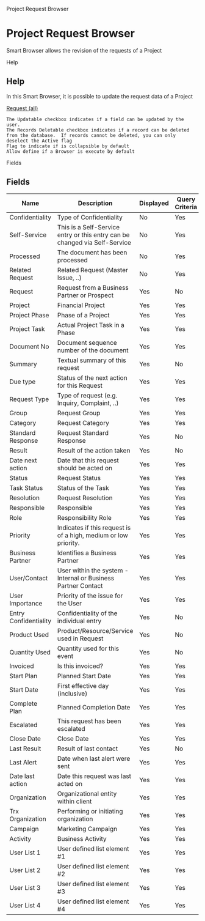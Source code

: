 
Project Request Browser
# Project Request Browser


Smart Browser allows the revision of the requests of a Project

Help
## Help

In this Smart Browser, it is possible to update the request data of a Project

[Request (all)](../../functional-guide/window/window-request-all.md)

```
The Updatable checkbox indicates if a field can be updated by the user.
The Records Deletable checkbox indicates if a record can be deleted from the database.  If records cannot be deleted, you can only deselect the Active flag
Flag to indicate if is collapsible by default
Allow define if a Browser is execute by default
```
Fields
## Fields




Name                  | Description                                                                | Displayed | Query Criteria | Order By | Read Only | Mandatory
--------------------- | -------------------------------------------------------------------------- | --------- | -------------- | -------- | --------- | ---------
Confidentiality       | Type of Confidentiality                                                    | No        | Yes            | No       | Yes       | No       
Self-Service          | This is a Self-Service entry or this entry can be changed via Self-Service | No        | Yes            | No       | Yes       | No       
Processed             | The document has been processed                                            | No        | Yes            | No       | Yes       | No       
Related Request       | Related Request (Master Issue, ..)                                         | No        | Yes            | No       | No        | No       
Request               | Request from a Business Partner or Prospect                                | Yes       | No             | No       | Yes       | No       
Project               | Financial Project                                                          | Yes       | Yes            | No       | Yes       | No       
Project Phase         | Phase of a Project                                                         | Yes       | Yes            | No       | Yes       | No       
Project Task          | Actual Project Task in a Phase                                             | Yes       | Yes            | No       | Yes       | No       
Document No           | Document sequence number of the document                                   | Yes       | Yes            | No       | Yes       | No       
Summary               | Textual summary of this request                                            | Yes       | No             | No       | Yes       | No       
Due type              | Status of the next action for this Request                                 | Yes       | Yes            | No       | Yes       | No       
Request Type          | Type of request (e.g. Inquiry, Complaint, ..)                              | Yes       | Yes            | Yes      | Yes       | No       
Group                 | Request Group                                                              | Yes       | Yes            | No       | Yes       | No       
Category              | Request Category                                                           | Yes       | Yes            | No       | Yes       | No       
Standard Response     | Request Standard Response                                                  | Yes       | No             | No       | No        | No       
Result                | Result of the action taken                                                 | Yes       | No             | No       | No        | No       
Date next action      | Date that this request should be acted on                                  | Yes       | Yes            | Yes      | No        | No       
Status                | Request Status                                                             | Yes       | Yes            | No       | No        | No       
Task Status           | Status of the Task                                                         | Yes       | Yes            | No       | No        | No       
Resolution            | Request Resolution                                                         | Yes       | Yes            | No       | No        | No       
Responsible           | Responsible                                                                | Yes       | Yes            | Yes      | No        | No       
Role                  | Responsibility Role                                                        | Yes       | Yes            | No       | No        | No       
Priority              | Indicates if this request is of a high, medium or low priority.            | Yes       | Yes            | No       | No        | No       
Business Partner      | Identifies a Business Partner                                              | Yes       | Yes            | No       | No        | No       
User/Contact          | User within the system - Internal or Business Partner Contact              | Yes       | Yes            | No       | No        | No       
User Importance       | Priority of the issue for the User                                         | Yes       | Yes            | No       | No        | No       
Entry Confidentiality | Confidentiality of the individual entry                                    | Yes       | No             | No       | No        | No       
Product Used          | Product/Resource/Service used in Request                                   | Yes       | No             | No       | No        | No       
Quantity Used         | Quantity used for this event                                               | Yes       | No             | No       | No        | No       
Invoiced              | Is this invoiced?                                                          | Yes       | Yes            | No       | No        | No       
Start Plan            | Planned Start Date                                                         | Yes       | Yes            | No       | No        | No       
Start Date            | First effective day (inclusive)                                            | Yes       | Yes            | No       | No        | No       
Complete Plan         | Planned Completion Date                                                    | Yes       | Yes            | No       | No        | No       
Escalated             | This request has been escalated                                            | Yes       | Yes            | No       | Yes       | No       
Close Date            | Close Date                                                                 | Yes       | Yes            | No       | Yes       | No       
Last Result           | Result of last contact                                                     | Yes       | No             | No       | Yes       | No       
Last Alert            | Date when last alert were sent                                             | Yes       | Yes            | No       | Yes       | No       
Date last action      | Date this request was last acted on                                        | Yes       | Yes            | No       | Yes       | No       
Organization          | Organizational entity within client                                        | Yes       | Yes            | No       | Yes       | No       
Trx Organization      | Performing or initiating organization                                      | Yes       | Yes            | No       | Yes       | No       
Campaign              | Marketing Campaign                                                         | Yes       | Yes            | No       | Yes       | No       
Activity              | Business Activity                                                          | Yes       | Yes            | No       | Yes       | No       
User List 1           | User defined list element #1                                               | Yes       | Yes            | No       | Yes       | No       
User List 2           | User defined list element #2                                               | Yes       | Yes            | No       | Yes       | No       
User List 3           | User defined list element #3                                               | Yes       | Yes            | No       | Yes       | No       
User List 4           | User defined list element #4                                               | Yes       | Yes            | No       | Yes       | No       
